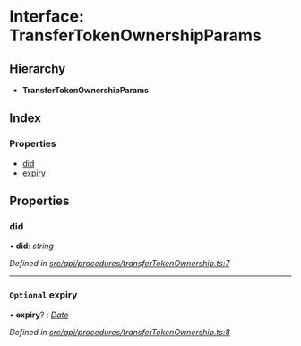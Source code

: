 # Interface: TransferTokenOwnershipParams

## Hierarchy

* **TransferTokenOwnershipParams**

## Index

### Properties

* [did](api_procedures.transfertokenownershipparams.md#did)
* [expiry](api_procedures.transfertokenownershipparams.md#optional-expiry)

## Properties

###  did

• **did**: *string*

*Defined in [src/api/procedures/transferTokenOwnership.ts:7](https://github.com/PolymathNetwork/polymesh-sdk/blob/d7c2770/src/api/procedures/transferTokenOwnership.ts#L7)*

___

### `Optional` expiry

• **expiry**? : *[Date](../enums/types.transactionargumenttype.md#date)*

*Defined in [src/api/procedures/transferTokenOwnership.ts:8](https://github.com/PolymathNetwork/polymesh-sdk/blob/d7c2770/src/api/procedures/transferTokenOwnership.ts#L8)*
